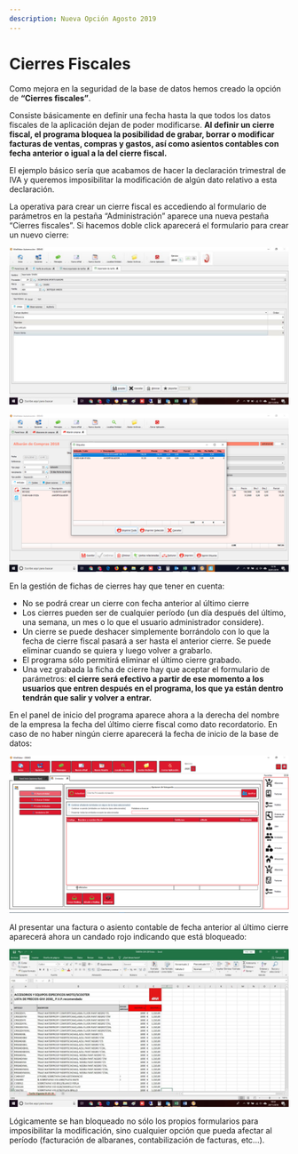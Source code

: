 ```yaml
---
description: Nueva Opción Agosto 2019
---
```


# Cierres Fiscales

Como mejora en la seguridad de la base de datos hemos creado la opción de **“Cierres fiscales”**. 

Consiste básicamente en definir una fecha hasta la que todos los datos fiscales de la aplicación dejan de poder modificarse. **Al definir un cierre fiscal, el programa bloquea la posibilidad de grabar, borrar o modificar facturas de ventas, compras y gastos, así como asientos contables con fecha anterior o igual a la del cierre fiscal.**

El ejemplo básico sería que acabamos de hacer la declaración trimestral de IVA y queremos imposibilitar la modificación de algún dato relativo a esta declaración.

La operativa para crear un cierre fiscal es accediendo al formulario de parámetros en la pestaña “Administración” aparece una nueva pestaña “Cierres fiscales”. Si hacemos doble click aparecerá el formulario para crear un nuevo cierre:

![](../../../.gitbook/assets/image%20%28110%29.png)

![](../../../.gitbook/assets/image%20%28245%29.png)

En la gestión de fichas de cierres hay que tener en cuenta:

* No se podrá crear un cierre con fecha anterior al último cierre
* Los cierres pueden ser de cualquier período \(un día después del último, una semana, un mes o lo que el usuario administrador considere\).
* Un cierre se puede deshacer simplemente borrándolo con lo que la fecha de cierre fiscal pasará a ser hasta el anterior cierre. Se puede eliminar cuando se quiera y luego volver a grabarlo.
* El programa sólo permitirá eliminar el último cierre grabado.
* Una vez grabada la ficha de cierre hay que aceptar el formulario de parámetros: **el cierre será efectivo a partir de ese momento a los usuarios que entren después en el programa, los que ya están dentro tendrán que salir y volver a entrar.**

En el panel de inicio del programa aparece ahora a la derecha del nombre de la empresa la fecha del último cierre fiscal como dato recordatorio. En caso de no haber ningún cierre aparecerá la fecha de inicio de la base de datos:

![](../../../.gitbook/assets/image%20%28447%29.png)

Al presentar una factura o asiento contable de fecha anterior al último cierre aparecerá ahora un candado rojo indicando que está bloqueado:

![](../../../.gitbook/assets/image%20%28338%29.png)

Lógicamente se han bloqueado no sólo los propios formularios para imposibilitar la modificación, sino cualquier opción que pueda afectar al período \(facturación de albaranes, contabilización de facturas, etc...\).

